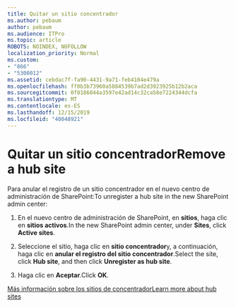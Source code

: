 ```yaml
---
title: Quitar un sitio concentrador
ms.author: pebaum
author: pebaum
ms.audience: ITPro
ms.topic: article
ROBOTS: NOINDEX, NOFOLLOW
localization_priority: Normal
ms.custom:
- "866"
- "5300012"
ms.assetid: cebdac7f-fa90-4431-9a71-feb4104e479a
ms.openlocfilehash: ff0b3b73960a5884539b7ad2d3923925b12b2aca
ms.sourcegitcommit: 0f0186044a3597e42ad14c32ca58e7224344dcfa
ms.translationtype: MT
ms.contentlocale: es-ES
ms.lasthandoff: 12/15/2019
ms.locfileid: "40048921"
---
```

# <a name="remove-a-hub-site"></a><span data-ttu-id="63714-102">Quitar un sitio concentrador</span><span class="sxs-lookup"><span data-stu-id="63714-102">Remove a hub site</span></span>

<span data-ttu-id="63714-103">Para anular el registro de un sitio concentrador en el nuevo centro de administración de SharePoint:</span><span class="sxs-lookup"><span data-stu-id="63714-103">To unregister a hub site in the new SharePoint admin center:</span></span>
  
1. <span data-ttu-id="63714-104">En el nuevo centro de administración de SharePoint, en **sitios**, haga clic en **sitios activos**.</span><span class="sxs-lookup"><span data-stu-id="63714-104">In the new SharePoint admin center, under **Sites**, click **Active sites**.</span></span>

2. <span data-ttu-id="63714-105">Seleccione el sitio, haga clic en **sitio concentrador**y, a continuación, haga clic en **anular el registro del sitio concentrador**.</span><span class="sxs-lookup"><span data-stu-id="63714-105">Select the site, click **Hub site**, and then click **Unregister as hub site**.</span></span>

3. <span data-ttu-id="63714-106">Haga clic en **Aceptar**.</span><span class="sxs-lookup"><span data-stu-id="63714-106">Click **OK**.</span></span>

[<span data-ttu-id="63714-107">Más información sobre los sitios de concentrador</span><span class="sxs-lookup"><span data-stu-id="63714-107">Learn more about hub sites</span></span>](https://support.office.com/article/what-is-a-sharepoint-hub-site-fe26ae84-14b7-45b6-a6d1-948b3966427f)
  